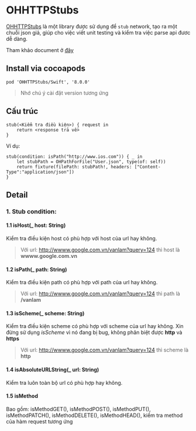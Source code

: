 # OHHTTPStubs

[OHHTTPStubs](https://github.com/AliSoftware/OHHTTPStubs) là một library được sử dụng để `stub` network, tạo ra một chuỗi json giả, giúp cho việc viết unit testing và kiểm tra việc parse api đươc dễ dàng.

Tham khảo document ở [đây](http://cocoadocs.org/docsets/OHHTTPStubs/6.0.0/)

## Install via cocoapods

```
pod 'OHHTTPStubs/Swift', '8.0.0'
```
> Nhớ chú ý cài đặt version tương ứng

## Cấu trúc

```
stub(<Kiểm tra điều kiện>) { request in
	return <response trả về>
}
```
Ví dụ:

```
stub(condition: isPath("http://www.ios.com")) { _ in
    let stubPath = OHPathForFile("User.json", type(of: self))
    return fixture(filePath: stubPath!, headers: ["Content-Type":"application/json"])
}

```

## Detail

### 1. Stub condition:

#### 1.1 isHost(_ host: String)

Kiểm tra điều kiện host có phù hợp với host của url hay không.
> Với url: http://wwww.google.com.vn/vanlam?query=124 thì host là **wwww.google.com.vn**

#### 1.2 isPath(_ path: String)

Kiểm tra điều kiện path có phù hợp với path của url hay không.

> Với url: http://wwww.google.com.vn/vanlam?query=124 thì path là **/vanlam**

#### 1.3 isScheme(_ scheme: String) 

Kiểm tra điều kiện scheme có phù hợp với scheme của url hay không. Xin đừng sử dụng *isScheme* vì nó đang bị bug, không phân biệt được **http** và **https**

> Với url: http://wwww.google.com.vn/vanlam?query=124 thì scheme là **http**

#### 1.4 isAbsoluteURLString(_ url: String)

Kiểm tra luôn toàn bộ url có phù hợp hay không.

#### 1.5 isMethod

Bao gồm: isMethodGET(), isMethodPOST(), isMethodPUT(), isMethodPATCH(), isMethodDELETE(), isMethodHEAD(), kiểm tra method của hàm request tương ứng